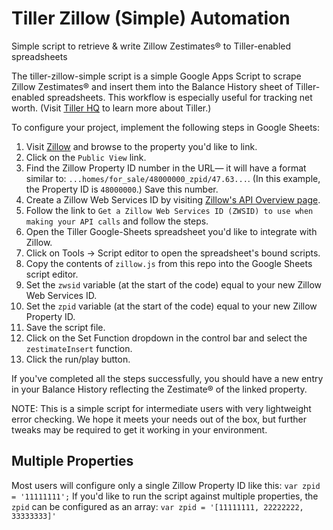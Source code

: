 # Tiller Zillow (Simple) Automation
Simple script to retrieve &amp; write Zillow Zestimates® to Tiller-enabled spreadsheets

The tiller-zillow-simple script is a simple Google Apps Script to scrape Zillow Zestimates® and insert them into the Balance History sheet of Tiller-enabled spreadsheets. This workflow is especially useful for tracking net worth. (Visit [Tiller HQ](tillerhq.com) to learn more about Tiller.)

To configure your project, implement the following steps in Google Sheets:
1. Visit [Zillow](zillow.com) and browse to the property you'd like to link.
2. Click on the `Public View` link.
3. Find the Zillow Property ID number in the URL— it will have a format similar to: `...homes/for_sale/48000000_zpid/47.63...`. (In this example, the Property ID is `48000000`.) Save this number.
4. Create a Zillow Web Services ID by visiting [Zillow's API Overview page](https://www.zillow.com/howto/api/APIOverview.htm).
5. Follow the link to `Get a Zillow Web Services ID (ZWSID) to use when making your API calls` and follow the steps.
6. Open the Tiller Google-Sheets spreadsheet you'd like to integrate with Zillow.
7. Click on Tools -> Script editor to open the spreadsheet's bound scripts.
8. Copy the contents of `zillow.js` from this repo into the Google Sheets script editor.
9. Set the `zwsid` variable (at the start of the code) equal to your new Zillow Web Services ID.
10. Set the `zpid` variable (at the start of the code) equal to your new Zillow Property ID.
11. Save the script file.
12. Click on the Set Function dropdown in the control bar and select the `zestimateInsert` function.
13. Click the run/play button.

If you've completed all the steps successfully, you should have a new entry in your Balance History reflecting the Zestimate® of the linked property.

NOTE: This is a simple script for intermediate users with very lightweight error checking. We hope it meets your needs out of the box, but further tweaks may be required to get it working in your environment.

## Multiple Properties
Most users will configure only a single Zillow Property ID like this:
`var zpid = '11111111';`
If you'd like to run the script against multiple properties, the `zpid` can be configured as an array:
`var zpid = '[11111111, 22222222, 33333333]'`

